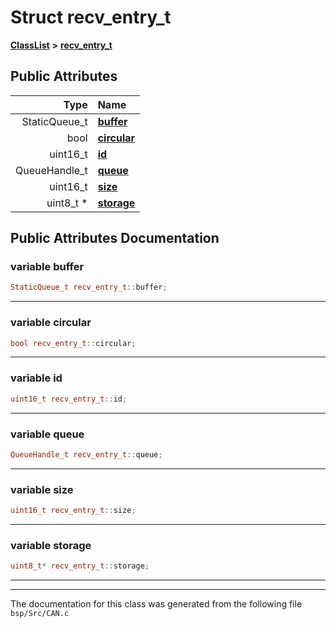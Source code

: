 

# Struct recv\_entry\_t



[**ClassList**](annotated.md) **>** [**recv\_entry\_t**](structrecv__entry__t.md)


























## Public Attributes

| Type | Name |
| ---: | :--- |
|  StaticQueue\_t | [**buffer**](#variable-buffer)  <br> |
|  bool | [**circular**](#variable-circular)  <br> |
|  uint16\_t | [**id**](#variable-id)  <br> |
|  QueueHandle\_t | [**queue**](#variable-queue)  <br> |
|  uint16\_t | [**size**](#variable-size)  <br> |
|  uint8\_t \* | [**storage**](#variable-storage)  <br> |












































## Public Attributes Documentation




### variable buffer 

```C++
StaticQueue_t recv_entry_t::buffer;
```




<hr>



### variable circular 

```C++
bool recv_entry_t::circular;
```




<hr>



### variable id 

```C++
uint16_t recv_entry_t::id;
```




<hr>



### variable queue 

```C++
QueueHandle_t recv_entry_t::queue;
```




<hr>



### variable size 

```C++
uint16_t recv_entry_t::size;
```




<hr>



### variable storage 

```C++
uint8_t* recv_entry_t::storage;
```




<hr>

------------------------------
The documentation for this class was generated from the following file `bsp/Src/CAN.c`

